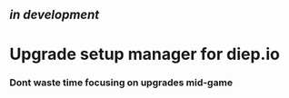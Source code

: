 ## *in development*
# Upgrade setup manager for diep.io
### Dont waste time focusing on upgrades mid-game